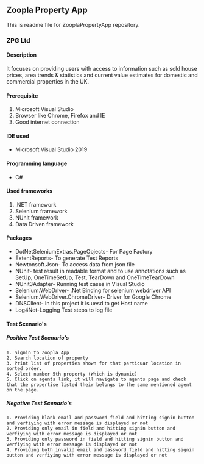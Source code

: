 ## Zoopla Property App

This is readme file for ZooplaPropertyApp repository.

### ZPG Ltd
#### Description
It focuses on providing users with access to information such as sold house prices, area trends & statistics and current value estimates for domestic and commercial properties in the UK.

#### Prerequisite
1. Microsoft Visual Studio
2. Browser like Chrome, Firefox and IE
3. Good internet connection

#### IDE used
* Microsoft Visual Studio 2019

#### Programming language
* C#

#### Used frameworks
1. .NET framework
2. Selenium framework
3. NUnit framework
4. Data Driven framework

#### Packages
* DotNetSeleniumExtras.PageObjects- For Page Factory
* ExtentReports- To generate Test Reports 
* Newtonsoft.Json- To access data from json file
* NUnit- test result in readable format and to use annotations such as SetUp, OneTimeSetUp, Test, TearDown and OneTimeTearDown
* NUnit3Adapter- Running test cases in Visual Studio
* Selenium.WebDriver- .Net Binding for selenium webdriver API
* Selenium.WebDriver.ChromeDriver- Driver for Google Chrome
* DNSClient- In this project it is uesd to get Host name
* Log4Net-Logging Test steps to log file

#### Test Scenario's
  ##### Positive Test Scenario's
    1. Signin to Zoopla App
    2. Search location of property
    3. Print list of properties shown for that particuar location in sorted order.
    4. Select number 5th property (Which is dynamic)
    5. Click on agents link, it will navigate to agents page and check that the propertise listed their belongs to the same mentioned agent on the page.
    
  ##### Negative Test Scenario's
    1. Providing blank email and password field and hitting signin button and verfiying with error message is displayed or not
    2. Providing only email in field and hitting signin button and verfiying with error message is displayed or not
    3. Providing only password in field and hitting signin button and verfiying with error message is displayed or not
    4. Providing both invalid email and password field and hitting signin button and verfiying with error message is displayed or not
